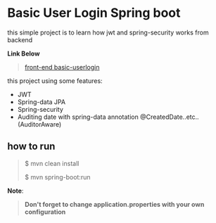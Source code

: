 # Basic User Login Spring boot

this simple project is to learn how jwt and spring-security works from backend

**Link Below**
>[front-end basic-userlogin](https://github.com/ghifar/basic-userlogin)

this project using some features:
- JWT
- Spring-data JPA
- Spring-security
- Auditing date with spring-data annotation @CreatedDate..etc.. (AuditorAware)

## how to run

> $ mvn clean install
> 
> $ mvn spring-boot:run

**Note**:
> **Don't forget to change application.properties with your own configuration**


